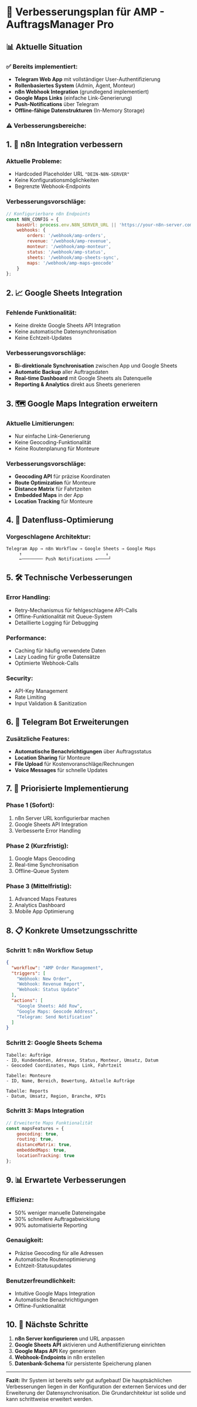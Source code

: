# 🚀 Verbesserungsplan für AMP - AuftragsManager Pro

## 📊 Aktuelle Situation

### ✅ **Bereits implementiert:**
- **Telegram Web App** mit vollständiger User-Authentifizierung
- **Rollenbasiertes System** (Admin, Agent, Monteur)
- **n8n Webhook Integration** (grundlegend implementiert)
- **Google Maps Links** (einfache Link-Generierung)
- **Push-Notifications** über Telegram
- **Offline-fähige Datenstrukturen** (In-Memory Storage)

### ⚠️ **Verbesserungsbereiche:**

## 1. 🔧 **n8n Integration verbessern**

### Aktuelle Probleme:
- Hardcoded Placeholder URL `"DEIN-N8N-SERVER"`
- Keine Konfigurationsmöglichkeiten
- Begrenzte Webhook-Endpoints

### Verbesserungsvorschläge:
```javascript
// Konfigurierbare n8n Endpoints
const N8N_CONFIG = {
    baseUrl: process.env.N8N_SERVER_URL || 'https://your-n8n-server.com',
    webhooks: {
        orders: '/webhook/amp-orders',
        revenue: '/webhook/amp-revenue',
        monteur: '/webhook/amp-monteur',
        status: '/webhook/amp-status',
        sheets: '/webhook/amp-sheets-sync',
        maps: '/webhook/amp-maps-geocode'
    }
};
```

## 2. 📈 **Google Sheets Integration**

### Fehlende Funktionalität:
- Keine direkte Google Sheets API Integration
- Keine automatische Datensynchronisation
- Keine Echtzeit-Updates

### Verbesserungsvorschläge:
- **Bi-direktionale Synchronisation** zwischen App und Google Sheets
- **Automatic Backup** aller Auftragsdaten
- **Real-time Dashboard** mit Google Sheets als Datenquelle
- **Reporting & Analytics** direkt aus Sheets generieren

## 3. 🗺️ **Google Maps Integration erweitern**

### Aktuelle Limitierungen:
- Nur einfache Link-Generierung
- Keine Geocoding-Funktionalität
- Keine Routenplanung für Monteure

### Verbesserungsvorschläge:
- **Geocoding API** für präzise Koordinaten
- **Route Optimization** für Monteure
- **Distance Matrix** für Fahrtzeiten
- **Embedded Maps** in der App
- **Location Tracking** für Monteure

## 4. 🔄 **Datenfluss-Optimierung**

### Vorgeschlagene Architektur:
```
Telegram App → n8n Workflow → Google Sheets → Google Maps
     ↑                                ↓
     ←──────── Push Notifications ←────┘
```

## 5. 🛠️ **Technische Verbesserungen**

### Error Handling:
- Retry-Mechanismus für fehlgeschlagene API-Calls
- Offline-Funktionalität mit Queue-System
- Detaillierte Logging für Debugging

### Performance:
- Caching für häufig verwendete Daten
- Lazy Loading für große Datensätze
- Optimierte Webhook-Calls

### Security:
- API-Key Management
- Rate Limiting
- Input Validation & Sanitization

## 6. 📱 **Telegram Bot Erweiterungen**

### Zusätzliche Features:
- **Automatische Benachrichtigungen** über Auftragsstatus
- **Location Sharing** für Monteure
- **File Upload** für Kostenvoranschläge/Rechnungen
- **Voice Messages** für schnelle Updates

## 7. 🎯 **Priorisierte Implementierung**

### Phase 1 (Sofort):
1. n8n Server URL konfigurierbar machen
2. Google Sheets API Integration
3. Verbesserte Error Handling

### Phase 2 (Kurzfristig):
1. Google Maps Geocoding
2. Real-time Synchronisation
3. Offline-Queue System

### Phase 3 (Mittelfristig):
1. Advanced Maps Features
2. Analytics Dashboard
3. Mobile App Optimierung

## 8. 📋 **Konkrete Umsetzungsschritte**

### Schritt 1: n8n Workflow Setup
```json
{
  "workflow": "AMP Order Management",
  "triggers": [
    "Webhook: New Order",
    "Webhook: Revenue Report",
    "Webhook: Status Update"
  ],
  "actions": [
    "Google Sheets: Add Row",
    "Google Maps: Geocode Address",
    "Telegram: Send Notification"
  ]
}
```

### Schritt 2: Google Sheets Schema
```
Tabelle: Aufträge
- ID, Kundendaten, Adresse, Status, Monteur, Umsatz, Datum
- Geocoded Coordinates, Maps Link, Fahrtzeit

Tabelle: Monteure
- ID, Name, Bereich, Bewertung, Aktuelle Aufträge

Tabelle: Reports
- Datum, Umsatz, Region, Branche, KPIs
```

### Schritt 3: Maps Integration
```javascript
// Erweiterte Maps Funktionalität
const mapsFeatures = {
    geocoding: true,
    routing: true,
    distanceMatrix: true,
    embeddedMaps: true,
    locationTracking: true
};
```

## 9. 📊 **Erwartete Verbesserungen**

### Effizienz:
- 50% weniger manuelle Dateneingabe
- 30% schnellere Auftragabwicklung
- 90% automatisierte Reporting

### Genauigkeit:
- Präzise Geocoding für alle Adressen
- Automatische Routenoptimierung
- Echtzeit-Statusupdates

### Benutzerfreundlichkeit:
- Intuitive Google Maps Integration
- Automatische Benachrichtigungen
- Offline-Funktionalität

## 10. 🔧 **Nächste Schritte**

1. **n8n Server konfigurieren** und URL anpassen
2. **Google Sheets API** aktivieren und Authentifizierung einrichten
3. **Google Maps API** Key generieren
4. **Webhook-Endpoints** in n8n erstellen
5. **Datenbank-Schema** für persistente Speicherung planen

---

**Fazit:** Ihr System ist bereits sehr gut aufgebaut! Die hauptsächlichen Verbesserungen liegen in der Konfiguration der externen Services und der Erweiterung der Datensynchronisation. Die Grundarchitektur ist solide und kann schrittweise erweitert werden.